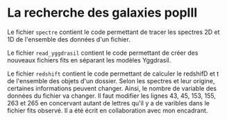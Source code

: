 # La recherche des galaxies popIII

Le fichier `spectre` contient le code permettant de tracer les spectres 2D et 1D de l'ensemble des données d'un fichier.

Le fichier `read_yggdrasil` contient le code permettant de créer des nouveaux fichiers fits en séparant les modèles Yggdrasil.

Le fichier `redshift` contient le code permettant de calculer le redshifD et t de l'ensemble des objets d'un dossier. Selon les spectres et leur origine, certaines informations peuvent changer. Ainsi, le nombre de variable des données du fichier va changer. Il faut modifier les lignes 43, 45, 153, 155, 263 et 265 en concervant autant de lettres qu'il y a de varibles dans le fichier fits observé. Il a été écrit en collaboration avec mon encadrant.
